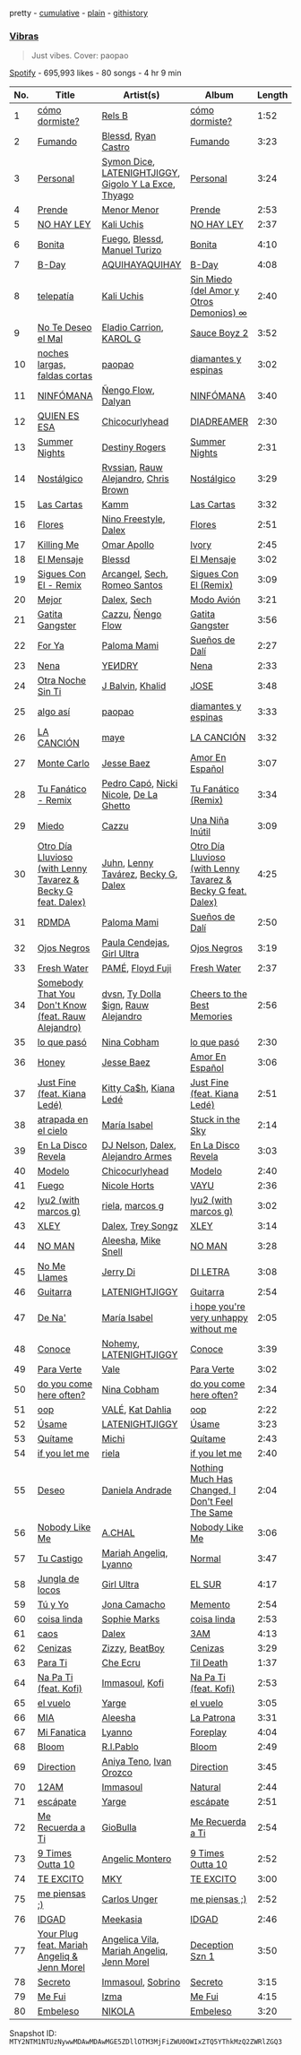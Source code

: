 pretty - [cumulative](/playlists/cumulative/37i9dQZF1DWT34oeYRnJ0R.md) - [plain](/playlists/plain/37i9dQZF1DWT34oeYRnJ0R) - [githistory](https://github.githistory.xyz/mackorone/spotify-playlist-archive/blob/main/playlists/plain/37i9dQZF1DWT34oeYRnJ0R)

### [Vibras](https://open.spotify.com/playlist/37i9dQZF1DWT34oeYRnJ0R)

> Just vibes\. Cover: paopao

[Spotify](https://open.spotify.com/user/spotify) - 695,993 likes - 80 songs - 4 hr 9 min

| No. | Title | Artist(s) | Album | Length |
|---|---|---|---|---|
| 1 | [cómo dormiste?](https://open.spotify.com/track/3fjN3y5x4hN53rykAN2LHQ) | [Rels B](https://open.spotify.com/artist/2IMZYfNi21MGqxopj9fWx8) | [cómo dormiste?](https://open.spotify.com/album/2jt6z03JV7Ax8ZdlOrs9BK) | 1:52 |
| 2 | [Fumando](https://open.spotify.com/track/7J02hWxvWMi026FUPXU4nq) | [Blessd](https://open.spotify.com/artist/1TA5sGRlKUJXBN4ZyJuDIX), [Ryan Castro](https://open.spotify.com/artist/7j6DKwmjbxvpQO8h914uEz) | [Fumando](https://open.spotify.com/album/26gxlnGOcwQsUheyskEuMV) | 3:23 |
| 3 | [Personal](https://open.spotify.com/track/2DkZmgOhYX5m4mOgORqIzq) | [Symon Dice](https://open.spotify.com/artist/13UfNcNfBVluLz2d0J6y6v), [LATENIGHTJIGGY](https://open.spotify.com/artist/34OTRVwyaE8DkOrGMQa7Ah), [Gigolo Y La Exce](https://open.spotify.com/artist/7lCRuW6BSXGAsxuQV9lR0i), [Thyago](https://open.spotify.com/artist/58vXMHUbQbvf7jutQTnJZy) | [Personal](https://open.spotify.com/album/3Q0J5O5iugt4arPomuIIyB) | 3:24 |
| 4 | [Prende](https://open.spotify.com/track/6r5ThDX3rDYvOHxixSjwvX) | [Menor Menor](https://open.spotify.com/artist/2663St0NB1IsbMnlF69AeW) | [Prende](https://open.spotify.com/album/39dpTC9IGFK94L7Z2eh9oX) | 2:53 |
| 5 | [NO HAY LEY](https://open.spotify.com/track/5enNYN3hDG4Dsey9WsF6TJ) | [Kali Uchis](https://open.spotify.com/artist/1U1el3k54VvEUzo3ybLPlM) | [NO HAY LEY](https://open.spotify.com/album/58bXMbR7x7k6ubKP7CyZpQ) | 2:37 |
| 6 | [Bonita](https://open.spotify.com/track/7p5s4J9dNNYpZdAgJIOH6Z) | [Fuego](https://open.spotify.com/artist/7wU2WGCJ8HxkekHHE2QLul), [Blessd](https://open.spotify.com/artist/1TA5sGRlKUJXBN4ZyJuDIX), [Manuel Turizo](https://open.spotify.com/artist/0tmwSHipWxN12fsoLcFU3B) | [Bonita](https://open.spotify.com/album/5S7g9lFAwX5rUAM2I4idTS) | 4:10 |
| 7 | [B\-Day](https://open.spotify.com/track/7bYs6rdrNdpidWjJJtJMsm) | [AQUIHAYAQUIHAY](https://open.spotify.com/artist/3zMBw1jxFritUP7Mpce68i) | [B\-Day](https://open.spotify.com/album/6BUQPa8GoGOLYCsAkuMryh) | 4:08 |
| 8 | [telepatía](https://open.spotify.com/track/6tDDoYIxWvMLTdKpjFkc1B) | [Kali Uchis](https://open.spotify.com/artist/1U1el3k54VvEUzo3ybLPlM) | [Sin Miedo \(del Amor y Otros Demonios\) ∞](https://open.spotify.com/album/00wSTrFxoSzA7eeS1UxHgd) | 2:40 |
| 9 | [No Te Deseo el Mal](https://open.spotify.com/track/3HQxzXOb4p9pfpD5gP38D5) | [Eladio Carrion](https://open.spotify.com/artist/5XJDexmWFLWOkjOEjOVX3e), [KAROL G](https://open.spotify.com/artist/790FomKkXshlbRYZFtlgla) | [Sauce Boyz 2](https://open.spotify.com/album/4JaYe7HIddzNaF3rUgJzHI) | 3:52 |
| 10 | [noches largas, faldas cortas](https://open.spotify.com/track/0HZanBVjCHvVOSsrMvS08L) | [paopao](https://open.spotify.com/artist/5AS4y4rlmbUYDCdg35qmI9) | [diamantes y espinas](https://open.spotify.com/album/3o86U2Y7aQCgQe2kQQOz8T) | 3:02 |
| 11 | [NINFÓMANA](https://open.spotify.com/track/2Ev7DNObnkSmZzZhANm8by) | [Ñengo Flow](https://open.spotify.com/artist/12vb80Km0Ew53ABfJOepVz), [Dalyan](https://open.spotify.com/artist/6sy43r2jZgkOnzjyN1RVqN) | [NINFÓMANA](https://open.spotify.com/album/07CeeN5CeDGK3WuJlgQS1U) | 3:40 |
| 12 | [QUIEN ES ESA](https://open.spotify.com/track/3M2tFhrNdBDEEY3nDrcmNn) | [Chicocurlyhead](https://open.spotify.com/artist/4EzUsFLITcQxDuuDeADaV1) | [DIADREAMER](https://open.spotify.com/album/3dMeA8bEA9Ianbh9mnyhU9) | 2:30 |
| 13 | [Summer Nights](https://open.spotify.com/track/2J6KEv2z0LWUsMc2bHBAOR) | [Destiny Rogers](https://open.spotify.com/artist/6gezkje7GoJlQbHBgLXHuu) | [Summer Nights](https://open.spotify.com/album/3noBkmNZz14QcgIRgIzAZQ) | 2:31 |
| 14 | [Nostálgico](https://open.spotify.com/track/2BEcap3xJtmiPaHKyfQi4e) | [Rvssian](https://open.spotify.com/artist/1fctva4kpRbg2k3v7kwRuS), [Rauw Alejandro](https://open.spotify.com/artist/1mcTU81TzQhprhouKaTkpq), [Chris Brown](https://open.spotify.com/artist/7bXgB6jMjp9ATFy66eO08Z) | [Nostálgico](https://open.spotify.com/album/3752EkZZ1wjEzZ1MRd9rsV) | 3:29 |
| 15 | [Las Cartas](https://open.spotify.com/track/3F3zfGooJ4r6D18Bb9IunL) | [Kamm](https://open.spotify.com/artist/1TedHsnAVELVd0b5N8nbFh) | [Las Cartas](https://open.spotify.com/album/4j1Es14amPfi0udZJV5Oyu) | 3:32 |
| 16 | [Flores](https://open.spotify.com/track/2RCB8DenQG8AAy95KJfuwe) | [Nino Freestyle](https://open.spotify.com/artist/1AACxWCwNIa3ecOBQJnXRV), [Dalex](https://open.spotify.com/artist/0KPX4Ucy9dk82uj4GpKesn) | [Flores](https://open.spotify.com/album/4tFqsdZs5FlmfURPHuQX1B) | 2:51 |
| 17 | [Killing Me](https://open.spotify.com/track/5BhK8Mho223YLPQOLfzWNP) | [Omar Apollo](https://open.spotify.com/artist/5FxD8fkQZ6KcsSYupDVoSO) | [Ivory](https://open.spotify.com/album/5z7TD11Qh81Gbf52hd5zAv) | 2:45 |
| 18 | [El Mensaje](https://open.spotify.com/track/2KixbV3oLBNrQP2cXwrAC4) | [Blessd](https://open.spotify.com/artist/1TA5sGRlKUJXBN4ZyJuDIX) | [El Mensaje](https://open.spotify.com/album/7rm64Fm5KyyffZ5w0lFwpV) | 3:02 |
| 19 | [Sigues Con El \- Remix](https://open.spotify.com/track/4Pu0a2TuHOYtI4CCE3HEXI) | [Arcangel](https://open.spotify.com/artist/4SsVbpTthjScTS7U2hmr1X), [Sech](https://open.spotify.com/artist/77ziqFxp5gaInVrF2lj4ht), [Romeo Santos](https://open.spotify.com/artist/5lwmRuXgjX8xIwlnauTZIP) | [Sigues Con El \(Remix\)](https://open.spotify.com/album/0vPG06qvqmD1XL1uAFysKM) | 3:09 |
| 20 | [Mejor](https://open.spotify.com/track/6C1jKbkCUgFws7M0M4oGCB) | [Dalex](https://open.spotify.com/artist/0KPX4Ucy9dk82uj4GpKesn), [Sech](https://open.spotify.com/artist/77ziqFxp5gaInVrF2lj4ht) | [Modo Avión](https://open.spotify.com/album/7GUGpSBpdK6cJmWO3KdA7r) | 3:21 |
| 21 | [Gatita Gangster](https://open.spotify.com/track/1xbJZcVJjRvlDWG3TFgBIZ) | [Cazzu](https://open.spotify.com/artist/6w3SkAHYPsQ1bxV7VDlG5y), [Ñengo Flow](https://open.spotify.com/artist/12vb80Km0Ew53ABfJOepVz) | [Gatita Gangster](https://open.spotify.com/album/6sFIObMoQlkk3lFqt926dB) | 3:56 |
| 22 | [For Ya](https://open.spotify.com/track/02qrtIRuwbGgs2wCvdOFme) | [Paloma Mami](https://open.spotify.com/artist/7rOlQwf8OuFLFQp4aydjBt) | [Sueños de Dalí](https://open.spotify.com/album/4jfOmy33i7nM0gW5zPslJK) | 2:27 |
| 23 | [Nena](https://open.spotify.com/track/5kJrMogX8dnZvwJVRQct8l) | [YEИDRY](https://open.spotify.com/artist/3Lk9AWrpD4bminO5LwmBOw) | [Nena](https://open.spotify.com/album/5eYJgVtDk7Az1vRWKNfuzY) | 2:33 |
| 24 | [Otra Noche Sin Ti](https://open.spotify.com/track/6xvaSd27eSA5kQlFRYhWZF) | [J Balvin](https://open.spotify.com/artist/1vyhD5VmyZ7KMfW5gqLgo5), [Khalid](https://open.spotify.com/artist/6LuN9FCkKOj5PcnpouEgny) | [JOSE](https://open.spotify.com/album/11GmvpYnbgK0rSryPaV5BP) | 3:48 |
| 25 | [algo así](https://open.spotify.com/track/5YZ6ThqD1WBi9g0YSlLsfW) | [paopao](https://open.spotify.com/artist/5AS4y4rlmbUYDCdg35qmI9) | [diamantes y espinas](https://open.spotify.com/album/3o86U2Y7aQCgQe2kQQOz8T) | 3:33 |
| 26 | [LA CANCIÓN](https://open.spotify.com/track/2wIgWVIyA4bzRW6RmdXMoI) | [maye](https://open.spotify.com/artist/5ti5FPHgtaSf15KcUisZMt) | [LA CANCIÓN](https://open.spotify.com/album/775HIr3RQ0ZfqLVrHr69aI) | 3:32 |
| 27 | [Monte Carlo](https://open.spotify.com/track/0vV9YneKNzEEsAxQBFfOzp) | [Jesse Baez](https://open.spotify.com/artist/4rriNpL1lxpoysDDctWgl3) | [Amor En Español](https://open.spotify.com/album/1e8k4kAKtcC5GIjfP4JDdR) | 3:07 |
| 28 | [Tu Fanático \- Remix](https://open.spotify.com/track/6yvWk1foReDykNoYd7n1Wc) | [Pedro Capó](https://open.spotify.com/artist/4QVBYiagIaa6ZGSPMbybpy), [Nicki Nicole](https://open.spotify.com/artist/2UZIAOlrnyZmyzt1nuXr9y), [De La Ghetto](https://open.spotify.com/artist/3EiLUeyEcA6fbRPSHkG5kb) | [Tu Fanático \(Remix\)](https://open.spotify.com/album/0bS2p0AQqpChH6HOhK5NzM) | 3:34 |
| 29 | [Miedo](https://open.spotify.com/track/7acURarwO3OFjtUKzzQq1T) | [Cazzu](https://open.spotify.com/artist/6w3SkAHYPsQ1bxV7VDlG5y) | [Una Niña Inútil](https://open.spotify.com/album/3cOK1UKpkM2v2xtcbNFzzc) | 3:09 |
| 30 | [Otro Día Lluvioso \(with Lenny Tavarez & Becky G feat\. Dalex\)](https://open.spotify.com/track/2qhcTAKmpFNXBEu1FYo69t) | [Juhn](https://open.spotify.com/artist/2LmcxBak1alK1bf7d1beTr), [Lenny Tavárez](https://open.spotify.com/artist/1pQWsZQehhS4wavwh7Fnxd), [Becky G](https://open.spotify.com/artist/4obzFoKoKRHIphyHzJ35G3), [Dalex](https://open.spotify.com/artist/0KPX4Ucy9dk82uj4GpKesn) | [Otro Día Lluvioso \(with Lenny Tavarez & Becky G feat\. Dalex\)](https://open.spotify.com/album/6MGhjZ5uPXwciHnjOGUIxK) | 4:25 |
| 31 | [RDMDA](https://open.spotify.com/track/4ucFAncTWKzcOjQ9J4SbaM) | [Paloma Mami](https://open.spotify.com/artist/7rOlQwf8OuFLFQp4aydjBt) | [Sueños de Dalí](https://open.spotify.com/album/4jfOmy33i7nM0gW5zPslJK) | 2:50 |
| 32 | [Ojos Negros](https://open.spotify.com/track/0hjbmFnvWmn9QPlEUKJUK3) | [Paula Cendejas](https://open.spotify.com/artist/4EiI7Vls0NB16jLuexzCHC), [Girl Ultra](https://open.spotify.com/artist/7i1CyQ1fogh4bkj3EPj3ls) | [Ojos Negros](https://open.spotify.com/album/1GpskTNrGXAlgg63EOMANt) | 3:19 |
| 33 | [Fresh Water](https://open.spotify.com/track/2q8EbgPUw6bCQjVyfGoytw) | [PAMÉ](https://open.spotify.com/artist/5ZSOXLTnZcSjdVCIdjnq03), [Floyd Fuji](https://open.spotify.com/artist/0glUNuyGWUn70JhLMARseD) | [Fresh Water](https://open.spotify.com/album/49y4Fp6dj9ElCGJmEQN7DH) | 2:37 |
| 34 | [Somebody That You Don't Know \(feat\. Rauw Alejandro\)](https://open.spotify.com/track/2wHNBYCfnVNEXCOORj4tyV) | [dvsn](https://open.spotify.com/artist/7e1ICztHM2Sc4JNLxeMXYl), [Ty Dolla $ign](https://open.spotify.com/artist/7c0XG5cIJTrrAgEC3ULPiq), [Rauw Alejandro](https://open.spotify.com/artist/1mcTU81TzQhprhouKaTkpq) | [Cheers to the Best Memories](https://open.spotify.com/album/1WNwlBvoohUFZcJt3uLrd4) | 2:56 |
| 35 | [lo que pasó](https://open.spotify.com/track/6SWwMXdb0XGGsUmNVxjP76) | [Nina Cobham](https://open.spotify.com/artist/4ETeWE9SAfaNU7XQ1RB2wq) | [lo que pasó](https://open.spotify.com/album/0dhZYPGnqu0hVxVS9saFQa) | 2:30 |
| 36 | [Honey](https://open.spotify.com/track/2FuQp5l27bC1sHWnZr8uA3) | [Jesse Baez](https://open.spotify.com/artist/4rriNpL1lxpoysDDctWgl3) | [Amor En Español](https://open.spotify.com/album/1e8k4kAKtcC5GIjfP4JDdR) | 3:06 |
| 37 | [Just Fine \(feat\. Kiana Ledé\)](https://open.spotify.com/track/4810VYLNArmiy9ftC7yhzV) | [Kitty Ca$h](https://open.spotify.com/artist/1WcZXhILKBJktTKnqfjWMT), [Kiana Ledé](https://open.spotify.com/artist/7jZMxhsB8djyIbYmoiJSTs) | [Just Fine \(feat\. Kiana Ledé\)](https://open.spotify.com/album/39v3mxqGMJSk4VACEvENAc) | 2:51 |
| 38 | [atrapada en el cielo](https://open.spotify.com/track/0xa6hDuygUskYwHD4hNXUR) | [María Isabel](https://open.spotify.com/artist/318bGJ7GOvMhYhkNOe5kZ5) | [Stuck in the Sky](https://open.spotify.com/album/30vPoPfOku0lYgfTE903vA) | 2:14 |
| 39 | [En La Disco Revela](https://open.spotify.com/track/2aP62YJe28Kclfpx2DBjo7) | [DJ Nelson](https://open.spotify.com/artist/2ydZrTy8U3kOMOzx20s3dg), [Dalex](https://open.spotify.com/artist/0KPX4Ucy9dk82uj4GpKesn), [Alejandro Armes](https://open.spotify.com/artist/3J9eSTe3nQKjuMyoiO2XSi) | [En La Disco Revela](https://open.spotify.com/album/37v6cQ4Ng0iXObwMzBwu5b) | 3:03 |
| 40 | [Modelo](https://open.spotify.com/track/0w9QFO4qIQd2Mik73UFFzS) | [Chicocurlyhead](https://open.spotify.com/artist/4EzUsFLITcQxDuuDeADaV1) | [Modelo](https://open.spotify.com/album/3xuuhHXA6iiKIbHOrM4GqD) | 2:40 |
| 41 | [Fuego](https://open.spotify.com/track/1XlcDTgLG4B7IZU9UFmvRB) | [Nicole Horts](https://open.spotify.com/artist/1PdyY069YiAkmKdnx6odux) | [VAYU](https://open.spotify.com/album/0rHCpDokbS3UGKGB64mOhY) | 2:36 |
| 42 | [lyu2 \(with marcos g\)](https://open.spotify.com/track/1eKhGmIxCVwXHjxrh3aqT5) | [riela](https://open.spotify.com/artist/5K3Lwty6gv1gtuPn3gcf3A), [marcos g](https://open.spotify.com/artist/3O2UFvuhmgSDH3q6miqELN) | [lyu2 \(with marcos g\)](https://open.spotify.com/album/3pwWV4Y1XnsZpcpqtjyax3) | 3:02 |
| 43 | [XLEY](https://open.spotify.com/track/5LrMQ0wMlyotNIsR6aofeH) | [Dalex](https://open.spotify.com/artist/0KPX4Ucy9dk82uj4GpKesn), [Trey Songz](https://open.spotify.com/artist/2iojnBLj0qIMiKPvVhLnsH) | [XLEY](https://open.spotify.com/album/5eZC1BL1r2RcJlVORIvRLU) | 3:14 |
| 44 | [NO MAN](https://open.spotify.com/track/5pZhTh1X9lQQQoknYuM3Ds) | [Aleesha](https://open.spotify.com/artist/18qC8mrcJ9ZjChRDPvpadi), [Mike Snell](https://open.spotify.com/artist/2fxKX3blmv0SZfVvuwopd8) | [NO MAN](https://open.spotify.com/album/2QqkPOYsFBdvpFq6RFfAnz) | 3:28 |
| 45 | [No Me Llames](https://open.spotify.com/track/2K8ZO92IWTr5q28XWYHNIj) | [Jerry Di](https://open.spotify.com/artist/7f02bxFbZIOVdSbYRNYvLT) | [DI LETRA](https://open.spotify.com/album/1NTAPW8MixdsXxAi4v9hBn) | 3:08 |
| 46 | [Guitarra](https://open.spotify.com/track/2e030wRlvk7aU21DIGN4kL) | [LATENIGHTJIGGY](https://open.spotify.com/artist/34OTRVwyaE8DkOrGMQa7Ah) | [Guitarra](https://open.spotify.com/album/4jwMD9PMiLkb0tkDnv1cZn) | 2:54 |
| 47 | [De Na'](https://open.spotify.com/track/4BRHC01xlK80uTBdz0NGhD) | [María Isabel](https://open.spotify.com/artist/318bGJ7GOvMhYhkNOe5kZ5) | [i hope you're very unhappy without me](https://open.spotify.com/album/579UaafRX8pIuyEaFsupQN) | 2:05 |
| 48 | [Conoce](https://open.spotify.com/track/4B1LWPQeIOTVHsMNa3KBBg) | [Nohemy](https://open.spotify.com/artist/4EinPz5K01c3pu8ufwvD3P), [LATENIGHTJIGGY](https://open.spotify.com/artist/34OTRVwyaE8DkOrGMQa7Ah) | [Conoce](https://open.spotify.com/album/7ecm1r41OIi5VDEwcVhs50) | 3:39 |
| 49 | [Para Verte](https://open.spotify.com/track/4aiIi5Nn7EdDhoiw5DywDk) | [Vale](https://open.spotify.com/artist/22p8vOZwMABvl5qt2nZHWD) | [Para Verte](https://open.spotify.com/album/43b9yizo1mckUfWgItr7nk) | 3:02 |
| 50 | [do you come here often?](https://open.spotify.com/track/6cATzdkvntHhTFC2510gbs) | [Nina Cobham](https://open.spotify.com/artist/4ETeWE9SAfaNU7XQ1RB2wq) | [do you come here often?](https://open.spotify.com/album/1kRRlIpttyseZ2jP8nyGi0) | 2:34 |
| 51 | [oop](https://open.spotify.com/track/0ahGF0pnErz122RjmZGVjY) | [VALÉ](https://open.spotify.com/artist/3iyja6ErhSJ4NplEsdlzyE), [Kat Dahlia](https://open.spotify.com/artist/1peH5tSqnYm8W6Bo3I5egE) | [oop](https://open.spotify.com/album/2xqXrnqSVDylcr5QVKyHq4) | 2:22 |
| 52 | [Úsame](https://open.spotify.com/track/4HDa866zFSzwOkEhgNHx6F) | [LATENIGHTJIGGY](https://open.spotify.com/artist/34OTRVwyaE8DkOrGMQa7Ah) | [Úsame](https://open.spotify.com/album/4ASrjbSq9D0CuHkAHsAhNc) | 3:23 |
| 53 | [Quítame](https://open.spotify.com/track/2XsgggjzR8FnjROqMcLuCa) | [Michi](https://open.spotify.com/artist/3Wpco0QNxrTY1Gnqo06J6P) | [Quítame](https://open.spotify.com/album/4t4yVRlJv2ontF1Ec0pGw8) | 2:43 |
| 54 | [if you let me](https://open.spotify.com/track/0R7XVSEzG89NLlwxhiNTPL) | [riela](https://open.spotify.com/artist/5K3Lwty6gv1gtuPn3gcf3A) | [if you let me](https://open.spotify.com/album/79LzULw2zrLg3KllgzkCOK) | 2:40 |
| 55 | [Deseo](https://open.spotify.com/track/2guE2PqxIZ2Xnicd82f0YS) | [Daniela Andrade](https://open.spotify.com/artist/0WfaItAbs4vlgIA1cuqGtJ) | [Nothing Much Has Changed, I Don't Feel The Same](https://open.spotify.com/album/7JRxCqZEgcgduakDOCgjg1) | 2:04 |
| 56 | [Nobody Like Me](https://open.spotify.com/track/6V1LNio3PtaoiePzCAJF9t) | [A.CHAL](https://open.spotify.com/artist/0pkwrPVI8UyXtPkavyJoZ4) | [Nobody Like Me](https://open.spotify.com/album/5yNTTe5Y9eyjEdNLKY2TPL) | 3:06 |
| 57 | [Tu Castigo](https://open.spotify.com/track/5ZhNFzInNjdqmdIglUpidB) | [Mariah Angeliq](https://open.spotify.com/artist/0KKUc4amZyvswV2YL6WTar), [Lyanno](https://open.spotify.com/artist/1Ts9of7VPZElwPQnqnDSfW) | [Normal](https://open.spotify.com/album/5Qkxw86wtQYlK2dEjTJcSP) | 3:47 |
| 58 | [Jungla de locos](https://open.spotify.com/track/6z6SO9VO4pt6hKObRc23Hp) | [Girl Ultra](https://open.spotify.com/artist/7i1CyQ1fogh4bkj3EPj3ls) | [EL SUR](https://open.spotify.com/album/1sHYyBeTBczpD87Bt3f8rz) | 4:17 |
| 59 | [Tú y Yo](https://open.spotify.com/track/0rmqnho8rZSEJCqeBDPMmT) | [Jona Camacho](https://open.spotify.com/artist/0t64OqoqDgnfJee9Z6IBOP) | [Memento](https://open.spotify.com/album/0uhQr2Rh3VkMpjx8CF8pbb) | 2:54 |
| 60 | [coisa linda](https://open.spotify.com/track/763GYv3anuAaSSA6kQ2bEa) | [Sophie Marks](https://open.spotify.com/artist/6spwry8r7pCSX6cY2Y7bSk) | [coisa linda](https://open.spotify.com/album/0YowymrHvtYwqHyWcvvfkW) | 2:53 |
| 61 | [caos](https://open.spotify.com/track/666gQThvRTs3OfeJURkKLh) | [Dalex](https://open.spotify.com/artist/0KPX4Ucy9dk82uj4GpKesn) | [3AM](https://open.spotify.com/album/6kq7kwgdD6Iq1naBCJRn2j) | 4:13 |
| 62 | [Cenizas](https://open.spotify.com/track/54szHYyqK2XSdfsefoiGjj) | [Zizzy](https://open.spotify.com/artist/2h8f3bQReG6QLk3tA1j7NS), [BeatBoy](https://open.spotify.com/artist/5UBcT8h31eT62kHEsNaW3X) | [Cenizas](https://open.spotify.com/album/0blTDBEGqFOeEUOAy0G4kV) | 3:29 |
| 63 | [Para Ti](https://open.spotify.com/track/3NAA9XN9xarn0V2nmw6EoV) | [Che Ecru](https://open.spotify.com/artist/45AMD9qU0ERQY5RvR7deHR) | [Til Death](https://open.spotify.com/album/1KdIvpllbhDOBXGxjM6azb) | 1:37 |
| 64 | [Na Pa Ti \(feat\. Kofi\)](https://open.spotify.com/track/0BdFIT81iB6Irf3XjiBUjk) | [Immasoul](https://open.spotify.com/artist/21neefJLiFuSR6sQlHDblG), [Kofi](https://open.spotify.com/artist/2MjVr5NjCCoPSEkXnl92Ld) | [Na Pa Ti \(feat\. Kofi\)](https://open.spotify.com/album/3UefdYQA4lzyOOZ8SHFSyr) | 2:53 |
| 65 | [el vuelo](https://open.spotify.com/track/2qtrDGVkMqKrcL44b8U4LG) | [Yarge](https://open.spotify.com/artist/1K2Ti5gTHnn2w1MFUWAKK4) | [el vuelo](https://open.spotify.com/album/50fPKkTgYxNCIaoEWb3jU3) | 3:05 |
| 66 | [MIA](https://open.spotify.com/track/23GhLjcJ26QGrn7g4saZ4k) | [Aleesha](https://open.spotify.com/artist/18qC8mrcJ9ZjChRDPvpadi) | [La Patrona](https://open.spotify.com/album/7GTks3uBI8W9D2EeFYp9V1) | 3:31 |
| 67 | [Mi Fanatica](https://open.spotify.com/track/0WrRjLCLiX3ZaTZjyT3KbA) | [Lyanno](https://open.spotify.com/artist/1Ts9of7VPZElwPQnqnDSfW) | [Foreplay](https://open.spotify.com/album/0Zyin6wtlQoUC3ZSqMbAtT) | 4:04 |
| 68 | [Bloom](https://open.spotify.com/track/4T7vbzrubScfDq0bx7Am5M) | [R.I.Pablo](https://open.spotify.com/artist/7KGkYFExwTNpryurLNxdwb) | [Bloom](https://open.spotify.com/album/1FIiSEBdr1vujOzxWfHHiD) | 2:49 |
| 69 | [Direction](https://open.spotify.com/track/3K2PkX4J57HRMdjchzhV2x) | [Aniya Teno](https://open.spotify.com/artist/3tQk5O9Q3HKn7wA7yAl8MW), [Ivan Orozco](https://open.spotify.com/artist/0YtSuW7FvS3jNpb8dkc2Sl) | [Direction](https://open.spotify.com/album/07oAGIjAdGLI4RAFgPZ3UM) | 3:45 |
| 70 | [12AM](https://open.spotify.com/track/0pl9fHyiXmEF7siRvdlNMe) | [Immasoul](https://open.spotify.com/artist/21neefJLiFuSR6sQlHDblG) | [Natural](https://open.spotify.com/album/0wYdnzS5bRsAZHhxGGDt00) | 2:44 |
| 71 | [escápate](https://open.spotify.com/track/6hru9IGYTVbMXeyjjlxW2m) | [Yarge](https://open.spotify.com/artist/1K2Ti5gTHnn2w1MFUWAKK4) | [escápate](https://open.spotify.com/album/5y17V9rse9zMvAqh848H8f) | 2:51 |
| 72 | [Me Recuerda a Ti](https://open.spotify.com/track/1Fngw0WPdqz5jRasncUjZS) | [GioBulla](https://open.spotify.com/artist/0Byw4aFEQbFJBgL82P0LKc) | [Me Recuerda a Ti](https://open.spotify.com/album/0CEnEIiJKwelKhAJK8Md20) | 2:54 |
| 73 | [9 Times Outta 10](https://open.spotify.com/track/6lPCFkM3CZxabYWDTgwtwB) | [Angelic Montero](https://open.spotify.com/artist/2pxAIkRFeYyAt7Pumm7t7H) | [9 Times Outta 10](https://open.spotify.com/album/3kJqAgJe5yJX8VIcx6ER9b) | 2:52 |
| 74 | [TE EXCITO](https://open.spotify.com/track/5mckOgQpLWXGKDL7JkhinL) | [MKY](https://open.spotify.com/artist/1PqHnWEPEpvvqbNYgMPcxX) | [TE EXCITO](https://open.spotify.com/album/39gMLm6ooahFbaF0EDOsdZ) | 3:00 |
| 75 | [me piensas ;\)](https://open.spotify.com/track/15o9c1gTVDxkGxq74lrgO9) | [Carlos Unger](https://open.spotify.com/artist/6HjZFRvUOPRuaPNzUxtqWf) | [me piensas ;\)](https://open.spotify.com/album/2m35VBQZcCZqBnKzgEbP4N) | 2:52 |
| 76 | [IDGAD](https://open.spotify.com/track/458XxiIxKFpKEtIV7QgT02) | [Meekasia](https://open.spotify.com/artist/1uzFAZNYuGEeCjciRFPWkE) | [IDGAD](https://open.spotify.com/album/7BwTm0K4v5ykjOEw1PJb9H) | 2:46 |
| 77 | [Your Plug feat\. Mariah Angeliq & Jenn Morel](https://open.spotify.com/track/4Kgmokx4QE2y5dDEUGt3kR) | [Angelica Vila](https://open.spotify.com/artist/4uGEwrSd2U7vy5jyEK5qLX), [Mariah Angeliq](https://open.spotify.com/artist/0KKUc4amZyvswV2YL6WTar), [Jenn Morel](https://open.spotify.com/artist/7iWWbIVw66I3hHVy9crw6a) | [Deception Szn 1](https://open.spotify.com/album/6pwLDRaJ9WNYY6QHX5KEZg) | 3:50 |
| 78 | [Secreto](https://open.spotify.com/track/7cmtffF4N8aaKJv7rL06R7) | [Immasoul](https://open.spotify.com/artist/21neefJLiFuSR6sQlHDblG), [Sobrino](https://open.spotify.com/artist/0vEEYg1cJscAAw4sekHSOf) | [Secreto](https://open.spotify.com/album/2nSZ3pXhbEuQDsEieLknAR) | 3:15 |
| 79 | [Me Fui](https://open.spotify.com/track/5ZJd9k7DEOy3hBJmhd0DDW) | [Izma](https://open.spotify.com/artist/0Hxv2atG2UFJAA8DC2nAVJ) | [Me Fui](https://open.spotify.com/album/576cHKgH3sclXYicBXSiXm) | 4:15 |
| 80 | [Embeleso](https://open.spotify.com/track/5OMX4q4yknfdEFLBU0ufWl) | [NIKOLA](https://open.spotify.com/artist/62iTERZQMpjWggsriHvDnk) | [Embeleso](https://open.spotify.com/album/4tvKQtkJEk1dkFs53jh1ue) | 3:20 |

Snapshot ID: `MTY2NTM1NTUzNywwMDAwMDAwMGE5ZDllOTM3MjFiZWU0OWIxZTQ5YThkMzQ2ZWRlZGQ3`
